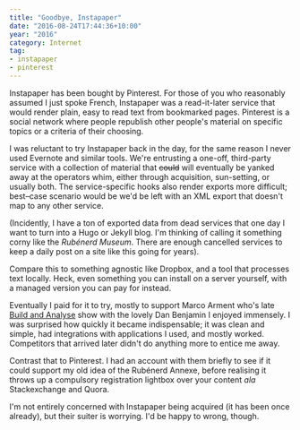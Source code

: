```yaml
---
title: "Goodbye, Instapaper"
date: "2016-08-24T17:44:36+10:00"
year: "2016"
category: Internet
tag:
- instapaper
- pinterest
---
```

Instapaper has been bought by Pinterest. For those of you who reasonably assumed I just spoke French, Instapaper was a read-it-later service that would render plain, easy to read text from bookmarked pages. Pinterest is a social network where people republish other people's material on specific topics or a criteria of their choosing.

I was reluctant to try Instapaper back in the day, for the same reason I never used Evernote and similar tools. We're entrusting a one-off, third-party service with a collection of material that <del>could</del> will eventually be yanked away at the operators whim, either through acquisition, sun-setting, or usually both. The service-specific hooks also render exports more difficult; best–case scenario would be we'd be left with an XML export that doesn't map to any other service.

(Incidently, I have a ton of exported data from dead services that one day I want to turn into a Hugo or Jekyll blog. I'm thinking of calling it something corny like the *Rubénerd Museum*. There are enough cancelled services to keep a daily post on a site like this going for years).

Compare this to something agnostic like Dropbox, and a tool that processes text locally. Heck, even something you can install on a server yourself, with a managed version you can pay for instead. 

Eventually I paid for it to try, mostly to support Marco Arment who's late [Build and Analyse] show with the lovely Dan Benjamin I enjoyed immensely. I was surprised how quickly it became indispensable; it was clean and simple, had integrations with applications I used, and mostly worked. Competitors that arrived later didn't do anything more to entice me away.

Contrast that to Pinterest. I had an account with them briefly to see if it could support my old idea of the Rubénerd Annexe, before realising it throws up a compulsory registration lightbox over your content *ala* Stackexchange and Quora.

I'm not entirely concerned with Instapaper being acquired (it has been once already), but their suiter is worrying. I'd be happy to wrong, though.

[Build and Analyse]: https://5by5.tv/buildanalyze


